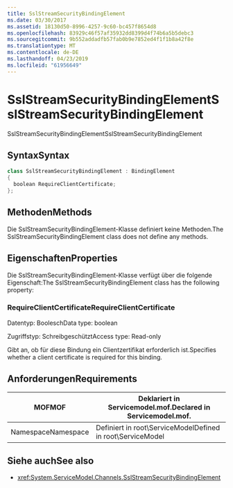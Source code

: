 ```yaml
---
title: SslStreamSecurityBindingElement
ms.date: 03/30/2017
ms.assetid: 18130d50-8996-4257-9c60-bc457f8654d8
ms.openlocfilehash: 83929c46f57af35932dd8399d4f74b6a5b5debc3
ms.sourcegitcommit: 9b552addadfb57fab0b9e7852ed4f1f1b8a42f8e
ms.translationtype: MT
ms.contentlocale: de-DE
ms.lasthandoff: 04/23/2019
ms.locfileid: "61956649"
---
```

# <a name="sslstreamsecuritybindingelement"></a><span data-ttu-id="9e5e6-102">SslStreamSecurityBindingElement</span><span class="sxs-lookup"><span data-stu-id="9e5e6-102">SslStreamSecurityBindingElement</span></span>
<span data-ttu-id="9e5e6-103">SslStreamSecurityBindingElement</span><span class="sxs-lookup"><span data-stu-id="9e5e6-103">SslStreamSecurityBindingElement</span></span>  
  
## <a name="syntax"></a><span data-ttu-id="9e5e6-104">Syntax</span><span class="sxs-lookup"><span data-stu-id="9e5e6-104">Syntax</span></span>  
  
```csharp
class SslStreamSecurityBindingElement : BindingElement  
{  
  boolean RequireClientCertificate;  
};  
```  
  
## <a name="methods"></a><span data-ttu-id="9e5e6-105">Methoden</span><span class="sxs-lookup"><span data-stu-id="9e5e6-105">Methods</span></span>  
 <span data-ttu-id="9e5e6-106">Die SslStreamSecurityBindingElement-Klasse definiert keine Methoden.</span><span class="sxs-lookup"><span data-stu-id="9e5e6-106">The SslStreamSecurityBindingElement class does not define any methods.</span></span>  
  
## <a name="properties"></a><span data-ttu-id="9e5e6-107">Eigenschaften</span><span class="sxs-lookup"><span data-stu-id="9e5e6-107">Properties</span></span>  
 <span data-ttu-id="9e5e6-108">Die SslStreamSecurityBindingElement-Klasse verfügt über die folgende Eigenschaft:</span><span class="sxs-lookup"><span data-stu-id="9e5e6-108">The SslStreamSecurityBindingElement class has the following property:</span></span>  
  
### <a name="requireclientcertificate"></a><span data-ttu-id="9e5e6-109">RequireClientCertificate</span><span class="sxs-lookup"><span data-stu-id="9e5e6-109">RequireClientCertificate</span></span>  
 <span data-ttu-id="9e5e6-110">Datentyp: Boolesch</span><span class="sxs-lookup"><span data-stu-id="9e5e6-110">Data type: boolean</span></span>  
  
 <span data-ttu-id="9e5e6-111">Zugriffstyp: Schreibgeschützt</span><span class="sxs-lookup"><span data-stu-id="9e5e6-111">Access type: Read-only</span></span>  
  
 <span data-ttu-id="9e5e6-112">Gibt an, ob für diese Bindung ein Clientzertifikat erforderlich ist.</span><span class="sxs-lookup"><span data-stu-id="9e5e6-112">Specifies whether a client certificate is required for this binding.</span></span>  
  
## <a name="requirements"></a><span data-ttu-id="9e5e6-113">Anforderungen</span><span class="sxs-lookup"><span data-stu-id="9e5e6-113">Requirements</span></span>  
  
|<span data-ttu-id="9e5e6-114">MOF</span><span class="sxs-lookup"><span data-stu-id="9e5e6-114">MOF</span></span>|<span data-ttu-id="9e5e6-115">Deklariert in Servicemodel.mof.</span><span class="sxs-lookup"><span data-stu-id="9e5e6-115">Declared in Servicemodel.mof.</span></span>|  
|---------|-----------------------------------|  
|<span data-ttu-id="9e5e6-116">Namespace</span><span class="sxs-lookup"><span data-stu-id="9e5e6-116">Namespace</span></span>|<span data-ttu-id="9e5e6-117">Definiert in root\ServiceModel</span><span class="sxs-lookup"><span data-stu-id="9e5e6-117">Defined in root\ServiceModel</span></span>|  
  
## <a name="see-also"></a><span data-ttu-id="9e5e6-118">Siehe auch</span><span class="sxs-lookup"><span data-stu-id="9e5e6-118">See also</span></span>

- <xref:System.ServiceModel.Channels.SslStreamSecurityBindingElement>
